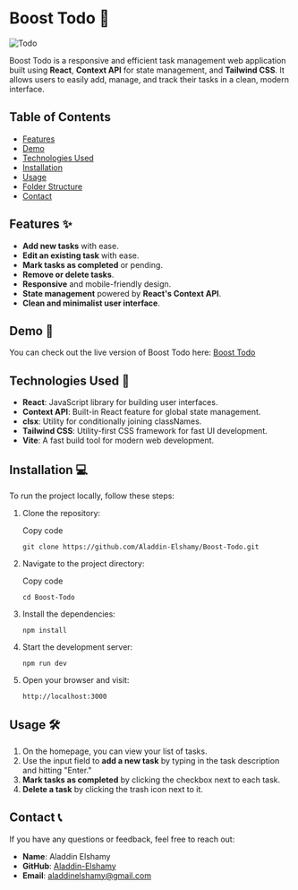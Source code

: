 Boost Todo 🚀
===============

![Todo](https://github.com/user-attachments/assets/1e5956cc-8cac-4b9b-87b0-c7bb098ebaa4)

Boost Todo is a responsive and efficient task management web application built using **React**, **Context API** for state management, and **Tailwind CSS**. It allows users to easily add, manage, and track their tasks in a clean, modern interface.

Table of Contents
-----------------

-   [Features](#features) 
-   [Demo](#demo) 
-   [Technologies Used](#technologies-used) 
-   [Installation](#installation) 
-   [Usage](#usage) 
-   [Folder Structure](#folder-structure) 
-   [Contact](#contact) 

Features ✨
----------

-   **Add new tasks** with ease.
-   **Edit an existing task** with ease.
-   **Mark tasks as completed** or pending.
-   **Remove or delete tasks**.
-   **Responsive** and mobile-friendly design.
-   **State management** powered by **React's Context API**.
-   **Clean and minimalist user interface**.

Demo 🚀
-------

You can check out the live version of Boost Todo here: [Boost Todo](https://boost-todo.vercel.app/)

Technologies Used 🔧
--------------------

-   **React**: JavaScript library for building user interfaces.
-   **Context API**: Built-in React feature for global state management.
-   **clsx**: Utility for conditionally joining classNames.
-   **Tailwind CSS**: Utility-first CSS framework for fast UI development.
-   **Vite**: A fast build tool for modern web development.

Installation 💻
---------------

To run the project locally, follow these steps:

1.  Clone the repository:

    Copy code

    `git clone https://github.com/Aladdin-Elshamy/Boost-Todo.git`

2.  Navigate to the project directory:

    Copy code

    `cd Boost-Todo`

3.  Install the dependencies:

    `npm install`

4.  Start the development server:

    `npm run dev`

5.  Open your browser and visit:

    `http://localhost:3000`

Usage 🛠️
---------

1.  On the homepage, you can view your list of tasks.
2.  Use the input field to **add a new task** by typing in the task description and hitting "Enter."
3.  **Mark tasks as completed** by clicking the checkbox next to each task.
4.  **Delete a task** by clicking the trash icon next to it.

Contact 📞
----------

If you have any questions or feedback, feel free to reach out:

-   **Name**: Aladdin Elshamy
-   **GitHub**: [Aladdin-Elshamy](https://github.com/Aladdin-Elshamy)
-   **Email**: aladdinelshamy@gmail.com
